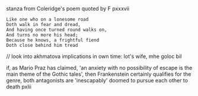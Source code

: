 stanza from Coleridge's poem quoted by F pxxxvii

	Like one who on a lonesome road
	Doth walk in fear and dread,
	And having once turned round walks on,
	And turns no more his head;
	Because he knows, a frightful fiend
	Doth close behind him tread

  // look into akhmatova implications in own time: lot's wife, mhe goloc bil

if, as Mario Praz has claimed, 'an anxiety with no possibility of escape is the main theme of the Gothic tales', then Frankenstein certainly qualifies for the genre, both antagonists are 'inescapably' doomed to pursue each other to death pxlii